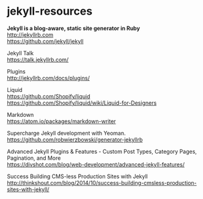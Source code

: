 # jekyll-resources

**Jekyll is a blog-aware, static site generator in Ruby**  
http://jekyllrb.com  
https://github.com/jekyll/jekyll

Jekyll Talk  
https://talk.jekyllrb.com/

Plugins  
http://jekyllrb.com/docs/plugins/

Liquid  
https://github.com/Shopify/liquid  
https://github.com/Shopify/liquid/wiki/Liquid-for-Designers

Markdown  
https://atom.io/packages/markdown-writer

Supercharge Jekyll development with Yeoman.  
https://github.com/robwierzbowski/generator-jekyllrb

Advanced Jekyll Plugins & Features - Custom Post Types, Category Pages, Pagination, and More  
https://divshot.com/blog/web-development/advanced-jekyll-features/

Success Building CMS-less Production Sites with Jekyll  
http://thinkshout.com/blog/2014/10/success-building-cmsless-production-sites-with-jekyll/
